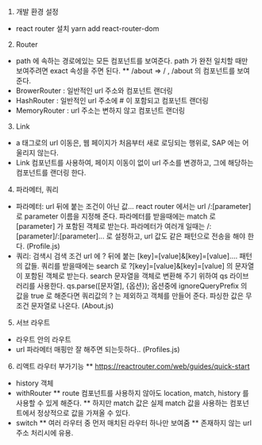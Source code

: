 1. 개발 환경 설정
- react router 설치 yarn add react-router-dom

2. Router
- path 에 속하는 경로에있는 모든 컴포넌트를 보여준다. path 가 완전 일치할 때만 보여주려면 exact 속성을 주면 된다.
** /about => / , /about 의 컴포넌트를 보여준다. 
- BrowerRouter : 일반적인 url 주소와 컴포넌트 랜더링
- HashRouter : 일반적인 url 주소에 # 이 포함되고 컴포넌트 랜더링
- MemoryRouter : url 주소는 변하지 않고 컴포넌트 랜더링

3. Link
- a 태그로의 url 이동은, 웹 페이지가 처음부터 새로 로딩되는 행위로, SAP 에는 어울리지 않는다.
- Link 컴포넌트를 사용하여, 페이지 이동이 없이 url 주소를 변경하고, 그에 해당하는 컴포넌트를 랜더링 한다.

4. 파라메터, 쿼리
- 파라메터: url 뒤에 붙는 조건이 아닌 값... react router 에서는 url /:[parameter] 로 parameter 이름을 지정해 준다.
    파라메터를 받을때에는 match 로 [parameter] 가 포함된 객체로 받는다. 
    파라메터가 여러개 일때는 /:[parameter]/:[parameter]... 로 설정하고, url 값도 같은 패턴으로 전송을 해야 한다.
    (Profile.js)
- 쿼리: 검색시 검색 조건 url 에 ? 뒤에 붙는 [key]=[value]&[key]=[value].... 패턴의 값들.
    쿼리를 받을때에는 search 로 ?[key]=[value]&[key]=[value] 의 문자열이 포함된 객체로 받는다.
    search 문자열을 객체로 변환해 주기 위하여 qs 라이브러리를 사용한다. 
    qs.parse([문자열], {옵션}); 
    옵션중에 ignoreQueryPrefix 의 값을 true 로 해준다면 쿼리값의 ? 는 제외하고 객체를 만들어 준다. 
    파싱한 값은 무조건 문자열로 나온다. (About.js)

5. 서브 라우트
- 라우트 안의 라우트
- url 파라메터 매핑만 잘 해주면 되는듯하다.. (Profiles.js)

6. 리액트 라우터 부가기능
** https://reactrouter.com/web/guides/quick-start
- history 객체
- withRouter
** route 컴포넌트를 사용하지 않아도 location, match, history 를 사용할 수 있게 해준다.
** 하지만 match 값은 실제 match 값을 사용하는 컴포넌트에서 정상적으로 값을 가져올 수 있다.
- switch
** 여러 라우터 중 먼저 매치된 라우터 하나만 보여줌
** 존재하지 않는 url 주소 처리시에 유용.